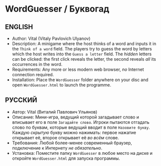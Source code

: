 # WordGuesser / Буквогад
## ENGLISH
* Author: Vital (Vitaly Pavlovich Ulyanov)
* Description: A minigame where the host thinks of a word and inputs it in the `Think of a word` field. The players try to guess the word by letters which the host writes into the `Guess a letter` field. The *hidden* letters can be clicked: the first click reveals the letter, the second reveals *all* its occurrences in the word.
* Requirements: Any more or less modern web browser, *no* Internet connection required.
* Installation: Place the `WordGuesser` folder anywhere on your disc and open `WordGuesser.html` to launch the programme.

## РУССКИЙ
* Автор: Vital (Виталий Павлович Ульянов)
* Описание: Мини-игра, ведущий которой загадывает слово и вписывает его в поле `Загадайте слово`. Игроки пытаются отгадать слово по буквам, которые ведущий вводит в поле `Назовите букву`. Каждую *скрытую* букву можно нажимать: первое нажатие открывает её, второе открывает её *во всём* слове.
* Требования: Любой более-менее современный браузер, подключение к Интернету *не обязательно*.
* Установка: Поместите папку `WordGuesser` в любое место на диске и откройте `WordGuesser.html` для запуска программы.